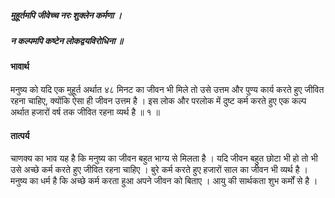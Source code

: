 ##### मुहूर्तमपि जीवेच्च नरः शुक्लेन कर्मणा ।
##### न कल्पमपि कष्टेन लोकद्वयविरोधिना ॥

#### भावार्थ

मनुष्य को यदि एक मुहूर्त अर्थात ४८ मिनट का जीवन भी मिले तो उसे उत्तम और पुण्य कार्य करते हुए जीवित रहना चाहिए, क्योंकि ऐसा ही जीवन उत्तम है । इस लोक और परलोक में दुष्ट कर्म करते हुए एक कल्प अर्थात हजारों वर्ष तक जीवित रहना व्यर्थ है ॥ १ ॥

#### तात्पर्य

चाणक्य का भाव यह है कि मनुष्य का जीवन बहुत भाग्य से मिलता है । यदि जीवन बहुत छोटा भी हो तो भी उसे अच्छे कर्म करते हुए जीवित रहना चाहिए । बुरे कर्म करते हुए हजारों साल का जीवन भी व्यर्थ है । मनुष्य का धर्म है कि अच्छे कर्म करता हुआ अपने जीवन को बिताए । आयु की सार्थकता शुभ कर्मों से है ।